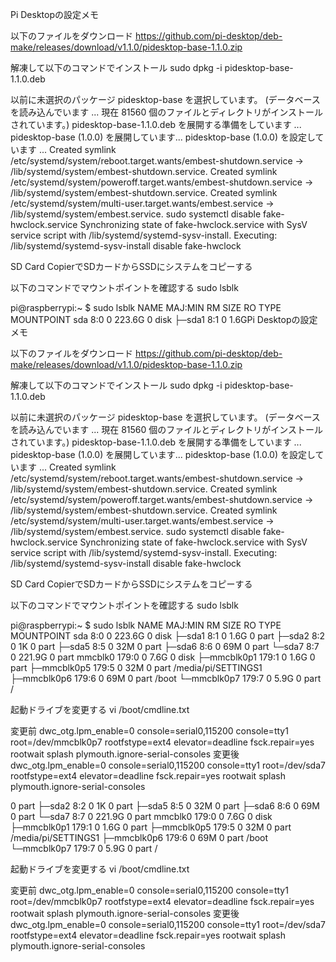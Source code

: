Pi Desktopの設定メモ

以下のファイルをダウンロード
https://github.com/pi-desktop/deb-make/releases/download/v1.1.0/pidesktop-base-1.1.0.zip

解凍して以下のコマンドでインストール
sudo dpkg -i pidesktop-base-1.1.0.deb

以前に未選択のパッケージ pidesktop-base を選択しています。
(データベースを読み込んでいます ... 現在 81560 個のファイルとディレクトリがインストールされています。)
pidesktop-base-1.1.0.deb を展開する準備をしています ...
pidesktop-base (1.0.0) を展開しています...
pidesktop-base (1.0.0) を設定しています ...
Created symlink /etc/systemd/system/reboot.target.wants/embest-shutdown.service → /lib/systemd/system/embest-shutdown.service.
Created symlink /etc/systemd/system/poweroff.target.wants/embest-shutdown.service → /lib/systemd/system/embest-shutdown.service.
Created symlink /etc/systemd/system/multi-user.target.wants/embest.service → /lib/systemd/system/embest.service.
sudo systemctl disable fake-hwclock.service
Synchronizing state of fake-hwclock.service with SysV service script with /lib/systemd/systemd-sysv-install.
Executing: /lib/systemd/systemd-sysv-install disable fake-hwclock

SD Card CopierでSDカードからSSDにシステムをコピーする

以下のコマンドでマウントポイントを確認する
sudo lsblk

pi@raspberrypi:~ $ sudo lsblk
NAME        MAJ:MIN RM   SIZE RO TYPE MOUNTPOINT
sda           8:0    0 223.6G  0 disk 
├─sda1        8:1    0   1.6GPi Desktopの設定メモ

以下のファイルをダウンロード
https://github.com/pi-desktop/deb-make/releases/download/v1.1.0/pidesktop-base-1.1.0.zip

解凍して以下のコマンドでインストール
sudo dpkg -i pidesktop-base-1.1.0.deb

以前に未選択のパッケージ pidesktop-base を選択しています。
(データベースを読み込んでいます ... 現在 81560 個のファイルとディレクトリがインストールされています。)
pidesktop-base-1.1.0.deb を展開する準備をしています ...
pidesktop-base (1.0.0) を展開しています...
pidesktop-base (1.0.0) を設定しています ...
Created symlink /etc/systemd/system/reboot.target.wants/embest-shutdown.service → /lib/systemd/system/embest-shutdown.service.
Created symlink /etc/systemd/system/poweroff.target.wants/embest-shutdown.service → /lib/systemd/system/embest-shutdown.service.
Created symlink /etc/systemd/system/multi-user.target.wants/embest.service → /lib/systemd/system/embest.service.
sudo systemctl disable fake-hwclock.service
Synchronizing state of fake-hwclock.service with SysV service script with /lib/systemd/systemd-sysv-install.
Executing: /lib/systemd/systemd-sysv-install disable fake-hwclock

SD Card CopierでSDカードからSSDにシステムをコピーする

以下のコマンドでマウントポイントを確認する
sudo lsblk

pi@raspberrypi:~ $ sudo lsblk
NAME        MAJ:MIN RM   SIZE RO TYPE MOUNTPOINT
sda           8:0    0 223.6G  0 disk 
├─sda1        8:1    0   1.6G  0 part 
├─sda2        8:2    0     1K  0 part 
├─sda5        8:5    0    32M  0 part 
├─sda6        8:6    0    69M  0 part 
└─sda7        8:7    0 221.9G  0 part 
mmcblk0     179:0    0   7.6G  0 disk 
├─mmcblk0p1 179:1    0   1.6G  0 part 
├─mmcblk0p5 179:5    0    32M  0 part /media/pi/SETTINGS1
├─mmcblk0p6 179:6    0    69M  0 part /boot
└─mmcblk0p7 179:7    0   5.9G  0 part /

起動ドライブを変更する
vi /boot/cmdline.txt

変更前
dwc_otg.lpm_enable=0 console=serial0,115200 console=tty1 root=/dev/mmcblk0p7 rootfstype=ext4 elevator=deadline fsck.repair=yes rootwait splash plymouth.ignore-serial-consoles
変更後
dwc_otg.lpm_enable=0 console=serial0,115200 console=tty1 root=/dev/sda7 rootfstype=ext4 elevator=deadline fsck.repair=yes rootwait splash plymouth.ignore-serial-consoles

  0 part 
├─sda2        8:2    0     1K  0 part 
├─sda5        8:5    0    32M  0 part 
├─sda6        8:6    0    69M  0 part 
└─sda7        8:7    0 221.9G  0 part 
mmcblk0     179:0    0   7.6G  0 disk 
├─mmcblk0p1 179:1    0   1.6G  0 part 
├─mmcblk0p5 179:5    0    32M  0 part /media/pi/SETTINGS1
├─mmcblk0p6 179:6    0    69M  0 part /boot
└─mmcblk0p7 179:7    0   5.9G  0 part /

起動ドライブを変更する
vi /boot/cmdline.txt

変更前
dwc_otg.lpm_enable=0 console=serial0,115200 console=tty1 root=/dev/mmcblk0p7 rootfstype=ext4 elevator=deadline fsck.repair=yes rootwait splash plymouth.ignore-serial-consoles
変更後
dwc_otg.lpm_enable=0 console=serial0,115200 console=tty1 root=/dev/sda7 rootfstype=ext4 elevator=deadline fsck.repair=yes rootwait splash plymouth.ignore-serial-consoles

